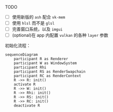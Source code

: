 TODO

- [ ] 使用新版的 `ash` 配合 `vk-mem`
- [ ] 使用 `hlsl` 而不是 `glsl`
- [ ] 完善窗口系统，以及 `imgui`
- [ ] (optional)在 app 内配置 `vulkan` 的各种 `layer` 参数

初始化流程：

```mermaid
sequenceDiagram
    participant R as Renderer
    participant W as WindowSystem
    participant Rhi
    participant RS as RenderSwapchain
    participant RC as RenderContext
    R ->> R: init()
    activate R
    R ->> W: init()
    R ->> Rhi: init()
    R ->> RS: init()
    R ->> RC: init()
    deactivate R
```

